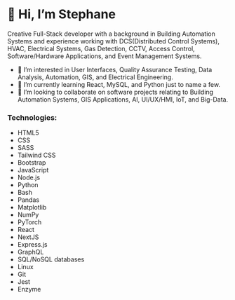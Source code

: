 <h1>👋 Hi, I’m Stephane</h1>
<p>Creative Full-Stack developer with a background in Building Automation Systems and experience working with DCS(Distributed Control Systems), HVAC, Electrical Systems, Gas Detection, CCTV, Access Control, Software/Hardware Applications, and Event Management Systems.</p>

- 👀 I’m interested in User Interfaces, Quality Assurance Testing, Data Analysis, Automation, GIS, and Electrical Engineering.
- 🌱 I’m currently learning React, MySQL, and Python just to name a few.
- 💞️ I’m looking to collaborate on software projects relating to Building Automation Systems, GIS Applications, AI, UI/UX/HMI, IoT, and Big-Data. 



<h3>Technologies:</h3> 
 <ul>
  <li>HTML5
  <li>CSS</li>
  <li>SASS</li>
  <li>Tailwind CSS</li>
  <li>Bootstrap</li>
  <li>JavaScript</li>
  <li>Node.js</li>
  <li>Python</li>
  <li>Bash</li>
  <li>Pandas</li>
  <li>Matplotlib</li>
  <li>NumPy</li>
  <li>PyTorch</li>
  <li>React</li>
  <li>NextJS</li>
  <li>Express.js</li>
  <li>GraphQL</li>
  <li>SQL/NoSQL databases</li>
  <li>Linux</li>
  <li>Git</li>
  <li>Jest</li>
  <li>Enzyme</li>
</ul>


<!---
lionelroy/lionelroy is a ✨ special ✨ repository because its `README.md` (this file) appears on your GitHub profile.
You can click the Preview link to take a look at your changes.
--->
